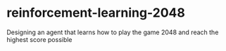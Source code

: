 # reinforcement-learning-2048
Designing an agent that learns how to play the game 2048 and reach the highest score possible

